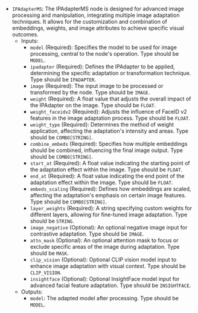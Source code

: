 - `IPAdapterMS`: The IPAdapterMS node is designed for advanced image processing and manipulation, integrating multiple image adaptation techniques. It allows for the customization and combination of embeddings, weights, and image attributes to achieve specific visual outcomes.
    - Inputs:
        - `model` (Required): Specifies the model to be used for image processing, central to the node's operation. Type should be `MODEL`.
        - `ipadapter` (Required): Defines the IPAdapter to be applied, determining the specific adaptation or transformation technique. Type should be `IPADAPTER`.
        - `image` (Required): The input image to be processed or transformed by the node. Type should be `IMAGE`.
        - `weight` (Required): A float value that adjusts the overall impact of the IPAdapter on the image. Type should be `FLOAT`.
        - `weight_faceidv2` (Required): Adjusts the influence of FaceID v2 features in the image adaptation process. Type should be `FLOAT`.
        - `weight_type` (Required): Determines the method of weight application, affecting the adaptation's intensity and areas. Type should be `COMBO[STRING]`.
        - `combine_embeds` (Required): Specifies how multiple embeddings should be combined, influencing the final image output. Type should be `COMBO[STRING]`.
        - `start_at` (Required): A float value indicating the starting point of the adaptation effect within the image. Type should be `FLOAT`.
        - `end_at` (Required): A float value indicating the end point of the adaptation effect within the image. Type should be `FLOAT`.
        - `embeds_scaling` (Required): Defines how embeddings are scaled, affecting the adaptation's emphasis on certain image features. Type should be `COMBO[STRING]`.
        - `layer_weights` (Required): A string specifying custom weights for different layers, allowing for fine-tuned image adaptation. Type should be `STRING`.
        - `image_negative` (Optional): An optional negative image input for contrastive adaptation. Type should be `IMAGE`.
        - `attn_mask` (Optional): An optional attention mask to focus or exclude specific areas of the image during adaptation. Type should be `MASK`.
        - `clip_vision` (Optional): Optional CLIP vision model input to enhance image adaptation with visual context. Type should be `CLIP_VISION`.
        - `insightface` (Optional): Optional InsightFace model input for advanced facial feature adaptation. Type should be `INSIGHTFACE`.
    - Outputs:
        - `model`: The adapted model after processing. Type should be `MODEL`.
